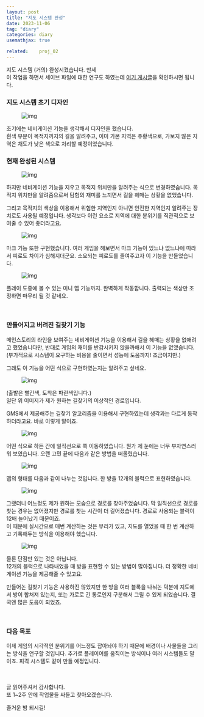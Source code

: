 ```yaml
---
layout: post
title: "지도 시스템 완성"
date: 2023-11-06
tag: "diary"
categories: diary
usemathjax: true

related:    proj_02
---
```


지도 시스템 (거의) 완성시켰습니다. 만세  
이 작업을 하면서 세이브 파일에 대한 연구도 하였는데 [여기 게시글](https://velog.io/@f_works/세이브-파일을-보호하기)을 확인하시면 됩니다.


<h3>지도 시스템 초기 디자인</h3>

<figure>
    <img class="title-image" src="{{ site.image_location }}/diary/proj2_diary/03/map_design.png" alt="img">
</figure>

초기에는 네비게이션 기능을 생각해서 디자인을 했습니다.  
흰색 부분이 목적지까지의 길을 알려주고, 이미 가본 지역은 주황색으로, 가보지 않은 지역은 채도가 낮은 색으로 처리할 예정이었습니다.

<h3>현재 완성된 시스템</h3>

<figure>
    <img class="title-image" src="{{ site.image_location }}/diary/proj2_diary/05/map_test2.gif" alt="img">
</figure>

하지만 네비게이션 기능을 지우고 목적지 위치만을 알려주는 식으로 변경하였습니다. 목적지 위치만을 알려줌으로써 탐험의 재미를 느끼면서 길을 헤매는 상황을 없앴습니다.  

그리고 목적지의 색상을 이용해서 위험한 지역인지 아니면 안전한 지역인지 알려주는 장치로도 사용될 예정입니다. 
생각보다 이런 요소로 지역에 대한 분위기를 직관적으로 보여줄 수 있어 좋더라고요.

<figure>
    <img class="title-image" src="{{ site.image_location }}/diary/proj2_diary/05/map_test.gif" alt="img">
</figure>

마크 기능 또한 구현했습니다. 여러 게임을 해보면서 마크 기능이 있느냐 없느냐에 따라서 피로도 차이가 심해지더군요. 소요되는 피로도를 줄여주고자 이 기능을 만들었습니다.

<figure>
    <img class="title-image" src="{{ site.image_location }}/diary/proj2_diary/05/minimap.png" alt="img">
</figure>

플레이 도중에 볼 수 있는 미니 맵 기능까지. 완벽하게 작동합니다. 출력되는 색상만 조정하면 마무리 될 것 같네요.

<br/>

<h3>만들어지고 버려진 길찾기 기능</h3>

메인스토리의 라인을 보여주는 네비게이션 기능을 이용해서 길을 헤매는 상황을 없애려고 했었습니다만, 반대로 게임의 재미를 반감시키지 않을까해서 이 기능을 없앴습니다. 
(부가적으로 시스템이 요구하는 비용을 줄이면서 성능에 도움까지! 조금이지만.)

그래도 이 기능을 어떤 식으로 구현하였는지는 알려주고 싶네요.

<figure>
    <img class="title-image" src="{{ site.image_location }}/diary/proj2_diary/05/ideal.png" alt="img">
</figure>

(출발은 빨간색, 도착은 파란색입니다.)  
일단 위 이미지가 제가 원하는 길찾기의 이상적인 경로입니다.

GMS에서 제공해주는 길찾기 알고리즘을 이용해서 구현하였는데 생각과는 다르게 동작하더라고요. 바로 이렇게 말이죠.

<figure>
    <img class="title-image" src="{{ site.image_location }}/diary/proj2_diary/05/reality.png" alt="img">
</figure>

어떤 식으로 하든 간에 일직선으로 쭉 이동하였습니다. 뭔가 제 눈에는 너무 부자연스러워 보였습니다. 오랜 고민 끝에 다음과 같은 방법을 떠올렸습니다.

<figure>
    <img class="title-image" src="{{ site.image_location }}/diary/proj2_diary/05/modified.png" alt="img">
</figure>

맵의 형태를 다음과 같이 나누는 것입니다. 한 방을 12개의 블럭으로 표현하였습니다.

<figure>
    <img class="title-image" src="{{ site.image_location }}/diary/proj2_diary/05/path_finding.png" alt="img">
</figure>

그랬더니 어느정도 제가 원하는 모습으로 경로를 찾아주었습니다. 막 일직선으로 경로를 찾는 경우는 없어졌지만 경로를 찾는 시간이 더 길어졌습니다. 
경로로 사용되는 블럭이 12배 늘어났기 때문이죠.  
이 때문에 실시간으로 매번 계산하는 것은 무리가 있고, 지도를 열었을 때 한 번 계산하고 기록해두는 방식을 이용해야 했습니다.

<figure>
    <img class="title-image" src="{{ site.image_location }}/diary/proj2_diary/05/map_path.png" alt="img">
</figure>

물론 단점만 있는 것은 아닙니다.  
12개의 블럭으로 나타내었을 때 방을 표현할 수 있는 방법이 많아집니다. 더 정확한 네비게이션 기능을 제공해줄 수 있고요.

만들어논 길찾기 기능은 사용하진 않았지만 한 방을 여러 블록을 나눠논 덕분에 지도에서 방이 합쳐져 있는지, 또는 가로로 긴 통로인지 구분해서 그릴 수 있게 되었습니다. 결국엔 많은 도움이 되었죠.

<br/>

<h3>다음 목표</h3>
이제 게임의 시각적인 분위기를 어느정도 잡아놔야 하기 때문에 배경이나 사물들을 그리는 방식을 연구할 것입니다. 추가로 플레이어를 움직이는 방식이나 여러 시스템들도 말이죠.  
피격 시스템도 같이 만들 예정입니다.

<br/>
<br/>
<br/>

글 읽어주셔서 감사합니다.  
또 1~2주 안에 작업물들 싸들고 찾아오겠습니다.

즐거운 밤 되시길!